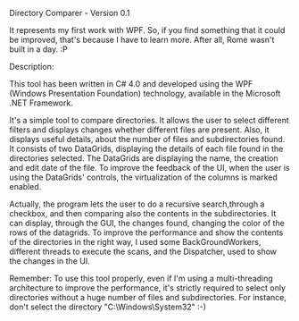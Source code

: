 Directory Comparer - Version 0.1

It represents my first work with WPF. So, if you find something that it could be improved, that's because I have to learn more.
After all, Rome wasn't built in a day. :P

Description:

This tool has been written in C# 4.0 and developed using the WPF (Windows Presentation Foundation) technology, available in the Microsoft .NET Framework.

It's a simple tool to compare directories. It allows the user to select different filters and displays changes whether different files are present.
Also, it displays useful details, about the number of files and subdirectories found.
It consists of two DataGrids, displaying the details of each file found in the directories selected. 
The DataGrids are displaying the name, the creation and edit date of the file. 
To improve the feedback of the UI, when the user is using the DataGrids' controls, the virtualization of the columns is marked enabled.

Actually, the program lets the user to do a recursive search,through a checkbox, and then comparing also the contents in the subdirectories.
It can display, through the GUI, the changes found, changing the color of the rows of the datagrids.
To improve the performance and show the contents of the directories in the right way, I used some BackGroundWorkers, different threads to execute the scans, and the Dispatcher, used to show the changes in the UI.

Remember: To use this tool properly, even if I'm using a multi-threading architecture to improve the performance, it's strictly required to select only directories without a huge number of files and subdirectories. 
For instance, don't select the directory "C:\Windows\System32" :-)



